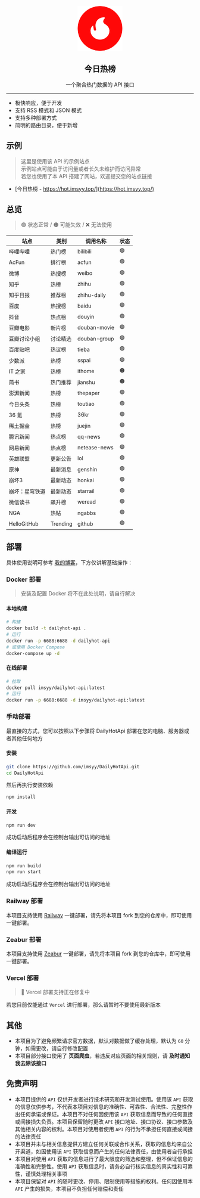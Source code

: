 <div align="center">
<img alt="logo" height="120" src="./public/favicon.png" width="120"/>
<h2>今日热榜</h2>
<p>一个聚合热门数据的 API 接口</p>
</div>

---

- 极快响应，便于开发
- 支持 RSS 模式和 JSON 模式
- 支持多种部署方式
- 简明的路由目录，便于新增

## 示例

> 这里是使用该 API 的示例站点  
> 示例站点可能由于访问量或者长久未维护而访问异常  
> 若您也使用了本 API 搭建了网站，欢迎提交您的站点链接

- [今日热榜 - https://hot.imsyy.top/](https://hot.imsyy.top/)

## 总览

> 🟢 状态正常 / 🟠 可能失效 / ❌ 无法使用

| **站点**       | **类别** | **调用名称** | **状态** |
| -------------- | -------- | ------------ | -------- |
| 哔哩哔哩       | 热门榜   | bilibili     | 🟢       |
| AcFun          | 排行榜   | acfun        | 🟢       |
| 微博           | 热搜榜   | weibo        | 🟢       |
| 知乎           | 热榜     | zhihu        | 🟢       |
| 知乎日报       | 推荐榜   | zhihu-daily  | 🟢       |
| 百度           | 热搜榜   | baidu        | 🟢       |
| 抖音           | 热点榜   | douyin       | 🟢       |
| 豆瓣电影       | 新片榜   | douban-movie | 🟢       |
| 豆瓣讨论小组   | 讨论精选 | douban-group | 🟢       |
| 百度贴吧       | 热议榜   | tieba        | 🟢       |
| 少数派         | 热榜     | sspai        | 🟢       |
| IT 之家        | 热榜     | ithome       | 🟠       |
| 简书           | 热门推荐 | jianshu      | 🟠       |
| 澎湃新闻       | 热榜     | thepaper     | 🟢       |
| 今日头条       | 热榜     | toutiao      | 🟢       |
| 36 氪          | 热榜     | 36kr         | 🟢       |
| 稀土掘金       | 热榜     | juejin       | 🟢       |
| 腾讯新闻       | 热点榜   | qq-news      | 🟢       |
| 网易新闻       | 热点榜   | netease-news | 🟢       |
| 英雄联盟       | 更新公告 | lol          | 🟢       |
| 原神           | 最新消息 | genshin      | 🟢       |
| 崩坏3          | 最新动态 | honkai       | 🟢       |
| 崩坏：星穹铁道 | 最新动态 | starrail     | 🟢       |
| 微信读书       | 飙升榜   | weread       | 🟢       |
| NGA            | 热帖     | ngabbs       | 🟢       |
| HelloGitHub    | Trending | github       | 🟢       |

## 部署

具体使用说明可参考 [我的博客](https://blog.imsyy.top/posts/2024/0408)，下方仅讲解基础操作：

### Docker 部署

> 安装及配置 Docker 将不在此处说明，请自行解决

#### 本地构建

```bash
# 构建
docker build -t dailyhot-api .
# 运行
docker run -p 6688:6688 -d dailyhot-api
# 或使用 Docker Compose
docker-compose up -d
```

#### 在线部署

```bash
# 拉取
docker pull imsyy/dailyhot-api:latest
# 运行
docker run -p 6688:6688 -d imsyy/dailyhot-api:latest
```

### 手动部署

最直接的方式，您可以按照以下步骤将 DailyHotApi 部署在您的电脑、服务器或者其他任何地方

#### 安装

```bash
git clone https://github.com/imsyy/DailyHotApi.git
cd DailyHotApi
```

然后再执行安装依赖

```bash
npm install
```

#### 开发

```bash
npm run dev
```

成功启动后程序会在控制台输出可访问的地址

#### 编译运行

```bash
npm run build
npm run start
```

成功启动后程序会在控制台输出可访问的地址

### Railway 部署

本项目支持使用 [Railway](https://railway.app/) 一键部署，请先将本项目 fork 到您的仓库中，即可使用一键部署。

### Zeabur 部署

本项目支持使用 [Zeabur](https://zeabur.com/) 一键部署，请先将本项目 fork 到您的仓库中，即可使用一键部署。

### Vercel 部署

> 🚧 Vercel 部署支持正在修复中

若您目前仅能通过 `Vercel` 进行部署，那么请暂时不要使用最新版本

## 其他

- 本项目为了避免频繁请求官方数据，默认对数据做了缓存处理，默认为 `60` 分钟，如需更改，请自行修改配置
- 本项目部分接口使用了 **页面爬虫**，若违反对应页面的相关规则，请 **及时通知我去除该接口**

## 免责声明

- 本项目提供的 `API` 仅供开发者进行技术研究和开发测试使用。使用该 `API` 获取的信息仅供参考，不代表本项目对信息的准确性、可靠性、合法性、完整性作出任何承诺或保证。本项目不对任何因使用该 `API` 获取信息而导致的任何直接或间接损失负责。本项目保留随时更改 `API` 接口地址、接口协议、接口参数及其他相关内容的权利。本项目对使用者使用 `API` 的行为不承担任何直接或间接的法律责任
- 本项目并未与相关信息提供方建立任何关联或合作关系，获取的信息均来自公开渠道，如因使用该 `API` 获取信息而产生的任何法律责任，由使用者自行承担
- 本项目对使用 `API` 获取的信息进行了最大限度的筛选和整理，但不保证信息的准确性和完整性。使用 `API` 获取信息时，请务必自行核实信息的真实性和可靠性，谨慎处理相关事项
- 本项目保留对 `API` 的随时更改、停用、限制使用等措施的权利。任何因使用本 `API` 产生的损失，本项目不负担任何赔偿和责任
